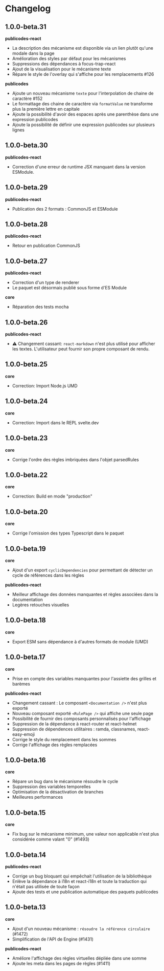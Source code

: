 # Changelog

## 1.0.0-beta.31

**publicodes-react**

-   La description des mécanisme est disponible via un lien plutôt qu'une modale dans la page
-   Amélioration des styles par défaut pour les mécanismes
-   Suppressions des dépendances à focus-trap-react
-   Ajout de la visualisation pour le mécanisme texte
-   Répare le style de l'overlay qui s'affiche pour les remplacements #126

**publicodes**

-   Ajoute un nouveau mécanisme `texte` pour l'interpolation de chaine de caractère #152
-   Le formattage des chaine de caractère via `formatValue` ne transforme plus la première lettre en capitale
-   Ajoute la possibilité d'avoir des espaces après une parenthèse dans une expression publicodes
-   Ajoute la possibilité de définir une expression publicodes sur plusieurs lignes

## 1.0.0-beta.30

**publicodes-react**

-   Correction d'une erreur de runtime JSX manquant dans la version ESModule.

## 1.0.0-beta.29

**publicodes-react**

-   Publication des 2 formats : CommonJS et ESModule

## 1.0.0-beta.28

**publicodes-react**

-   Retour en publication CommonJS

## 1.0.0-beta.27

**publicodes-react**

-   Correction d'un type de renderer
-   Le paquet est désormais publié sous forme d'ES Module

**core**

-   Réparation des tests mocha

## 1.0.0-beta.26

**publicodes-react**

-   ⚠ Changement cassant: `react-markdown` n'est plus utilisé pour afficher les textes. L'utilisateur peut fournir son propre composant de rendu.

## 1.0.0-beta.25

**core**

-   Correction: Import Node.js UMD

## 1.0.0-beta.24

**core**

-   Correction: Import dans le REPL svelte.dev

## 1.0.0-beta.23

**core**

-   Corrige l'ordre des règles imbriquées dans l'objet parsedRules

## 1.0.0-beta.22

**core**

-   Correction: Build en mode "production"

## 1.0.0-beta.20

**core**

-   Corrige l'omission des types Typescript dans le paquet

## 1.0.0-beta.19

**core**

-   Ajout d'un export `cyclicDependencies` pour permettant de détecter un cycle de références dans les règles

**publicodes-react**

-   Meilleur affichage des données manquantes et règles associées dans la documentation
-   Legères retouches visuelles

## 1.0.0-beta.18

**core**

-   Export ESM sans dépendance à d'autres formats de module (UMD)

## 1.0.0-beta.17

**core**

-   Prise en compte des variables manquantes pour l'assiette des grilles et barèmes

**publicodes-react**

-   Changement cassant : Le composant `<Documentation />` n'est plus exporté
-   Nouveau composant exporté `<RulePage />` qui affiche une seule page
-   Possibilité de fournir des composants personnalisés pour l'affichage
-   Suppression de la dépendance à react-router et react-helmet
-   Suppression de dépendences utilitaires : ramda, classnames, react-easy-emoji
-   Corrige le style du remplacement dans les sommes
-   Corrige l'affichage des règles remplacées

## 1.0.0-beta.16

**core**

-   Répare un bug dans le mécanisme résoudre le cycle
-   Suppression des variables temporelles
-   Optimisation de la désactivation de branches
-   Meilleures performances

## 1.0.0-beta.15

**core**

-   Fix bug sur le mécanisme minimum, une valeur non applicable n'est plus considérée comme valant "0" (#1493)

## 1.0.0-beta.14

**publicodes-react**

-   Corrige un bug bloquant qui empêchait l'utilisation de la bibliothèque
-   Enlève la dépendance à i18n et react-i18n et toute la traduction qui n'était pas utilisée de toute façon
-   Ajoute des tests et une publication automatique des paquets publicodes

## 1.0.0-beta.13

**core**

-   Ajout d'un nouveau mécanisme : `résoudre la référence circulaire` (#1472)
-   Simplification de l'API de Engine (#1431)

**publicodes-react**

-   Améliore l'affichage des règles virtuelles dépliée dans une somme
-   Ajoute les meta dans les pages de règles (#1411)
